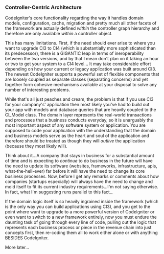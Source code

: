 ### Controller-Centric Architecture

CodeIgniter's core functionality regarding the way it handles domain models, configuration, cache, migration and pretty much all other facets of the framework are actually defined _within_ the controller graph hierarchy and therefore are only available _within_ a controller object. 

This has many limitations. First, if the need should ever arise to where you want to upgrade CI3 to CI4 (which is substantially more sophisticated than its predecessor), there is a GIGANTIC leap in terms of ineroperability between the two versions, and by that I mean don't plan on it taking an hour or two to get your system to a CI4 level... It may take considerable effort depending on how your current or legacy application was built around CI3. The newest CodeIgniter supports a powerful set of flexible components that are loosely coupled as separate classes (separating concerns) and yet together form  cohesive mechanisms available at your disposal to solve any number of interesting problems. 

While that's all just peaches and cream, the problem is that if you use CI3 for your company's' application then most likely you've had to build out your app with models and database queries that are heavily coupled to the CI_Model class. The domain layer represents the real-world transactions and processes that a business conducts everyday, so it is unarguably the most important aspect of any software system or application. You are supposed to code your application with the understanding that the domain and business models serve as the heart and soul of the application and therefore should be treated as though they will _outlive_ the application (because they most likely will). 

Think about it...A company that stays in business for a substantial amount of time and is expecting to _continue_ to do business in the future will have the need to update its software (websites, frameworks, infrastructure, apis, what-the-hell-ever) far before it will have the need to change its core business processes. Now, before I get any remarks or comments about how companies (startups especially) will always have the need to change and mold itself to fit its current industry requirements...I'm not saying otherwise. In fact, what I'm suggesting runs parallel to this fact...

If the domain logic itself is so heavily ingrained inside the framework (which is the only way you can build applications using CI3), and you get to the point where want to upgrade to a more powerful version of CodeIgniter or even want to switch to a new framework entirely, now you must endure the daunting task of going through every line of code, pulling out the logic that represents each business process or piece in the revenue chain into just concepts first, then re-coding them all to work either alone or with anything BESIDES CodeIgniter. 

More later... 
